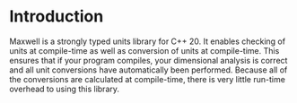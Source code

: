 # Introduction
Maxwell is a strongly typed units library for C++ 20. It enables checking of units at compile-time 
as well as conversion of units at compile-time. This ensures that if your program compiles, your dimensional analysis is correct and all unit conversions have automatically been performed. Because all of the conversions are calculated at compile-time, there is very little run-time overhead to using this library.
